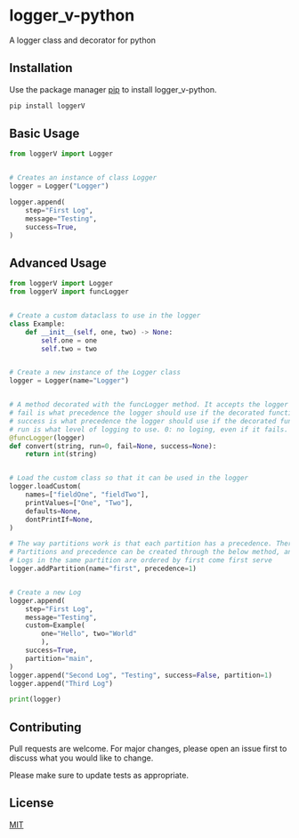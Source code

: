 # logger_v-python
A logger class and decorator for python
## Installation

Use the package manager [pip](https://pip.pypa.io/en/stable/) to install logger_v-python.

```bash
pip install loggerV
```

## Basic Usage

```python
from loggerV import Logger


# Creates an instance of class Logger
logger = Logger("Logger")

logger.append(
    step="First Log",
    message="Testing",
    success=True,
)
```

## Advanced Usage

```python
from loggerV import Logger
from loggerV import funcLogger


# Create a custom dataclass to use in the logger
class Example:
    def __init__(self, one, two) -> None:
        self.one = one
        self.two = two


# Create a new instance of the Logger class
logger = Logger(name="Logger")


# A method decorated with the funcLogger method. It accepts the logger as an argument.
# fail is what precedence the logger should use if the decorated functions fails. (Optional)
# success is what precedence the logger should use if the decorated function succeeds. (Optional)
# run is what level of logging to use. 0: no loging, even if it fails. 1: log if the function fails. 2: log whether it failsor succeeds
@funcLogger(logger)
def convert(string, run=0, fail=None, success=None):
    return int(string)


# Load the custom class so that it can be used in the logger
logger.loadCustom(
    names=["fieldOne", "fieldTwo"],
    printValues=["One", "Two"],
    defaults=None,
    dontPrintIf=None,
)

# The way partitions work is that each partition has a precedence. There are two partitions by default. main with a precedence of 3 and footer with a precedence of ten.
# Partitions and precedence can be created through the below method, and can be used in the append function. by default append uses partition main (3). 
# Logs in the same partition are ordered by first come first serve
logger.addPartition(name="first", precedence=1)


# Create a new Log
logger.append(
    step="First Log",
    message="Testing",
    custom=Example(
        one="Hello", two="World"
        ),
    success=True,
    partition="main",
)
logger.append("Second Log", "Testing", success=False, partition=1)
logger.append("Third Log")

print(logger)
```

## Contributing

Pull requests are welcome. For major changes, please open an issue first
to discuss what you would like to change.

Please make sure to update tests as appropriate.

## License

[MIT](https://choosealicense.com/licenses/mit/)
